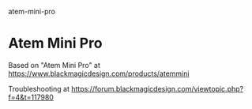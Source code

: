 atem-mini-pro
# Atem Mini Pro

Based on "Atem Mini Pro" at https://www.blackmagicdesign.com/products/atemmini

Troubleshooting at https://forum.blackmagicdesign.com/viewtopic.php?f=4&t=117980
